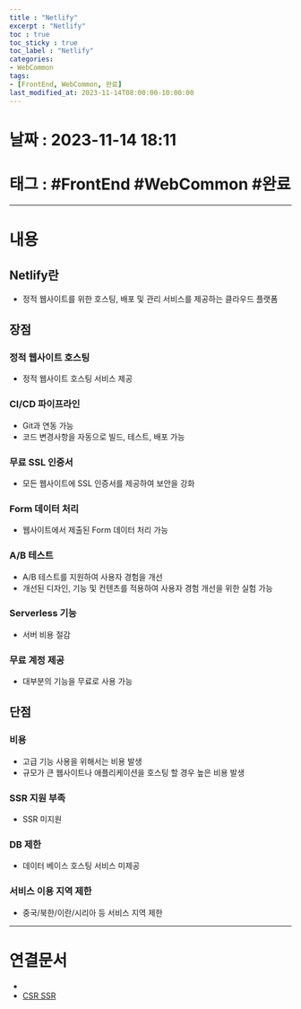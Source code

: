 ```yaml
---
title : "Netlify"
excerpt : "Netlify"
toc : true
toc_sticky : true
toc_label : "Netlify"
categories:
- WebCommon
tags:
- [FrontEnd, WebCommon, 완료]
last_modified_at: 2023-11-14T08:00:00-10:00:00
---
```


# 날짜 : 2023-11-14 18:11

# 태그 : #FrontEnd #WebCommon #완료
---

# 내용

## Netlify란
- 정적 웹사이트를 위한 호스팅, 배포 및 관리 서비스를 제공하는 클라우드 플랫폼

## 장점

### 정적 웹사이트 호스팅
- 정적 웹사이트 호스팅 서비스 제공

### CI/CD 파이프라인
- Git과 연동 가능
- 코드 변경사항을 자동으로 빌드, 테스트, 배포 가능

### 무료 SSL 인증서
- 모든 웹사이트에 SSL 인증서를 제공하여 보안을 강화

### Form 데이터 처리
- 웹사이트에서 제출된 Form 데이터 처리 가능

### A/B 테스트
- A/B 테스트를 지원하여 사용자 경험을 개선
- 개선된 디자인, 기능 및 컨텐츠를 적용하여 사용자 경험 개선을 위한 실험 가능

### Serverless 기능
- 서버 비용 절감

### 무료 계정 제공
- 대부분의 기능을 무료로 사용 가능

## 단점

### 비용
- 고급 기능 사용을 위해서는 비용 발생
- 규모가 큰 웹사이트나 애플리케이션을 호스팅 할 경우 높은 비용 발생

### SSR 지원 부족
- SSR 미지원

### DB 제한
- 데이터 베이스 호스팅 서비스 미제공

### 서비스 이용 지역 제한
- 중국/북한/이란/시리아 등 서비스 지역 제한

---

# 연결문서
- 
- [CSR SSR](../../webcommon/WebCommon-CSR-SSR)